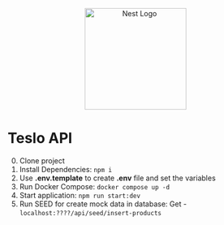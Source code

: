 <p align="center">
  <a href="http://nestjs.com/" target="blank"><img src="https://nestjs.com/img/logo-small.svg" width="200" alt="Nest Logo" /></a>
</p>

# Teslo API

0. Clone project
1. Install Dependencies: ```npm i```
2. Use __.env.template__ to create __.env__ file and set the variables
3. Run Docker Compose: ```docker compose up -d```
4. Start application: ```npm run start:dev```
5. Run SEED for create mock data in database: Get - ```localhost:????/api/seed/insert-products```